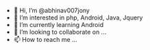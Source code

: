 - 👋 Hi, I’m @abhinav007jony
- 👀 I’m interested in php, Android, Java, Jquery
- 🌱 I’m currently learning Android
- 💞️ I’m looking to collaborate on ...
- 📫 How to reach me ...

<!---
abhinav007jony/abhinav007jony is a ✨ special ✨ repository because its `README.md` (this file) appears on your GitHub profile.
You can click the Preview link to take a look at your changes.
--->
